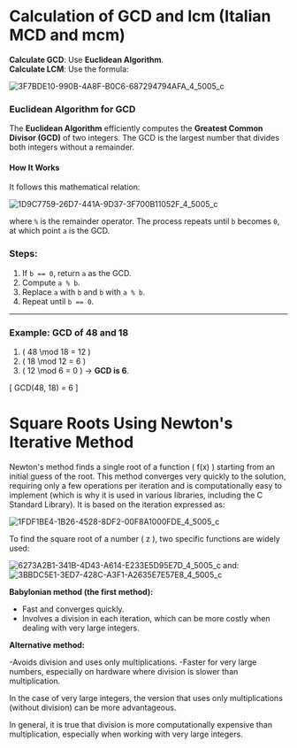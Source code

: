 # Calculation of GCD and lcm (Italian MCD and mcm)

**Calculate GCD**: Use **Euclidean Algorithm**.  
**Calculate LCM**: Use the formula:

![3F7BDE10-990B-4A8F-B0C6-687294794AFA_4_5005_c](https://github.com/user-attachments/assets/5f4f41f1-1c25-4dce-a8a2-ca52f23bb791)


### Euclidean Algorithm for GCD

The **Euclidean Algorithm** efficiently computes the **Greatest Common Divisor (GCD)** of two integers. The GCD is the largest number that divides both integers without a remainder.

#### How It Works

It follows this mathematical relation:

![1D9C7759-26D7-441A-9D37-3F700B11052F_4_5005_c](https://github.com/user-attachments/assets/b60d6b2d-eb11-4ef5-9f74-86c438ed1bc1)

where `%` is the remainder operator. The process repeats until `b` becomes `0`, at which point `a` is the GCD.

### Steps:
1. If `b == 0`, return `a` as the GCD.
2. Compute `a % b`.
3. Replace `a` with `b` and `b` with `a % b`.
4. Repeat until `b == 0`.

---

### Example: GCD of 48 and 18

1. \( 48 \mod 18 = 12 \)
2. \( 18 \mod 12 = 6 \)
3. \( 12 \mod 6 = 0 \) → **GCD is 6**.

\[
GCD(48, 18) = 6
\]



# Square Roots Using Newton's Iterative Method

Newton's method finds a single root of a function \( f(x) \) starting from an initial guess of the root. This method converges very quickly to the solution, requiring only a few operations per iteration and is computationally easy to implement (which is why it is used in various libraries, including the C Standard Library). It is based on the iteration expressed as:

![1FDF1BE4-1B26-4528-8DF2-00F8A1000FDE_4_5005_c](https://github.com/user-attachments/assets/2852e5a9-399e-4738-b1fc-fc38c2186322)

To find the square root of a number \( z \), two specific functions are widely used:

![6273A2B1-341B-4D43-A614-E233E5D95E7D_4_5005_c](https://github.com/user-attachments/assets/42ca18ab-430f-4dcd-8393-f472fc5f6de5) and: ![3BBDC5E1-3ED7-428C-A3F1-A2635E7E57E8_4_5005_c](https://github.com/user-attachments/assets/ed02a2a5-2619-46b7-b719-de0d3691ee69)

**Babylonian method (the first method):**

- Fast and converges quickly.
- Involves a division in each iteration, which can be more costly when dealing with very large integers.

**Alternative method:**

-Avoids division and uses only multiplications.
-Faster for very large numbers, especially on hardware where division is slower than multiplication.

In the case of very large integers, the version that uses only multiplications (without division) can be more advantageous.

In general, it is true that division is more computationally expensive than multiplication, especially when working with very large integers.
